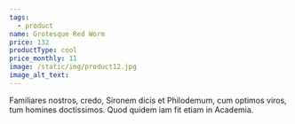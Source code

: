 ```yaml
---
tags:
  - product
name: Grotesque Red Worm
price: 132
productType: cool
price_monthly: 11
image: /static/img/product12.jpg
image_alt_text:
---
```

Familiares nostros, credo, Sironem dicis et Philodemum, cum optimos viros, tum homines doctissimos. Quod quidem iam fit etiam in Academia.
